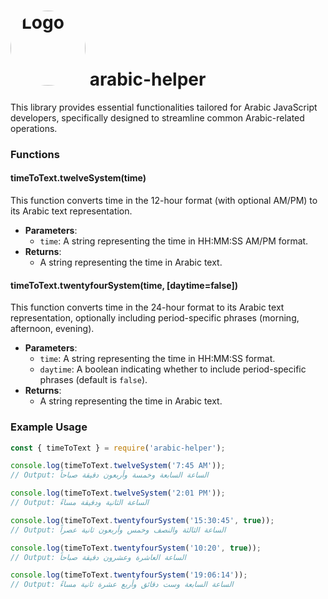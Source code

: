 # <img src="https://i.ibb.co/vjK3LTk/tern-1.png" alt="Logo" width="120" height="120" style="border-radius: 50%;"> arabic-helper
This library provides essential functionalities tailored for Arabic JavaScript developers, specifically designed to streamline common Arabic-related operations.

### Functions

#### timeToText.twelveSystem(time)
This function converts time in the 12-hour format (with optional AM/PM) to its Arabic text representation.

- **Parameters**:
  - `time`: A string representing the time in HH:MM:SS AM/PM format.
- **Returns**:
  - A string representing the time in Arabic text.

#### timeToText.twentyfourSystem(time, [daytime=false])
This function converts time in the 24-hour format to its Arabic text representation, optionally including period-specific phrases (morning, afternoon, evening).

- **Parameters**:
  - `time`: A string representing the time in HH:MM:SS format.
  - `daytime`: A boolean indicating whether to include period-specific phrases (default is `false`).
- **Returns**:
  - A string representing the time in Arabic text.

### Example Usage

```javascript
const { timeToText } = require('arabic-helper');

console.log(timeToText.twelveSystem('7:45 AM')); 
// Output: الساعة السابعة وخمسة وأربعون دقيقة صباحاً

console.log(timeToText.twelveSystem('2:01 PM'));    
// Output: الساعة الثانية ودقيقة مساءً

console.log(timeToText.twentyfourSystem('15:30:45', true)); 
// Output: الساعة الثالثة والنصف وخمس وأربعون ثانية عصراً

console.log(timeToText.twentyfourSystem('10:20', true));    
// Output: الساعة العاشرة وعشرون دقيقة صباحاً

console.log(timeToText.twentyfourSystem('19:06:14'));     
// Output: الساعة السابعة وست دقائق وأربع عشرة ثانية مساءً
